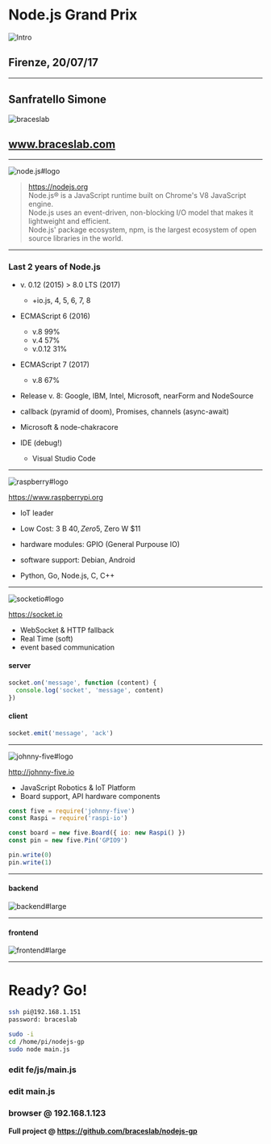 
# Node.js Grand Prix

![Intro](./img/intro.png)

## Firenze, 20/07/17

---

## Sanfratello Simone

![braceslab](./img/braceslab.png)

## www.braceslab.com

---

![node.js#logo](./img/nodejs.png)

> https://nodejs.org  
> Node.js® is a JavaScript runtime built on Chrome's V8 JavaScript engine.  
> Node.js uses an event-driven, non-blocking I/O model that makes it lightweight and efficient.  
> Node.js' package ecosystem, npm, is the largest  ecosystem of open source libraries in the world.  

---

### Last 2 years of Node.js

- v. 0.12 (2015) > 8.0 LTS (2017)
  - +io.js, 4, 5, 6, 7, 8

- ECMAScript 6 (2016)
  - v.8 99%
  - v.4 57%
  - v.0.12 31%

- ECMAScript 7 (2017)
  - v.8 67%

- Release v. 8: Google, IBM, Intel, Microsoft, nearForm and NodeSource

- callback (pyramid of doom), Promises, channels (async-await)

- Microsoft & node-chakracore

- IDE (debug!)
  - Visual Studio Code

---

![raspberry#logo](./img/raspberry.png)

https://www.raspberrypi.org

- IoT leader

- Low Cost: 3 B 40$, Zero 5$, Zero W $11

- hardware modules: GPIO (General Purpouse IO)

- software support: Debian, Android

- Python, Go, Node.js, C, C++

---

![socketio#logo](./img/socketio.png)

https://socket.io

- WebSocket & HTTP fallback
- Real Time (soft)
- event based communication

#### server
````js
socket.on('message', function (content) {
  console.log('socket', 'message', content)
})
````

#### client
````js
socket.emit('message', 'ack')
````

---

![johnny-five#logo](./img/johnny.png)

http://johnny-five.io

- JavaScript Robotics & IoT Platform
- Board support, API hardware components

````js
const five = require('johnny-five')
const Raspi = require('raspi-io')

const board = new five.Board({ io: new Raspi() })
const pin = new five.Pin('GPIO9')

pin.write(0)
pin.write(1)
````

---

#### backend

![backend#large](./img/backend.png)

---

#### frontend

![frontend#large](./img/frontend.png)

---

# Ready? Go!

````bash
ssh pi@192.168.1.151
password: braceslab
````

````bash
sudo -i
cd /home/pi/nodejs-gp
sudo node main.js
````

### edit fe/js/main.js

### edit main.js

### browser @ 192.168.1.123

**Full project @ https://github.com/braceslab/nodejs-gp**
